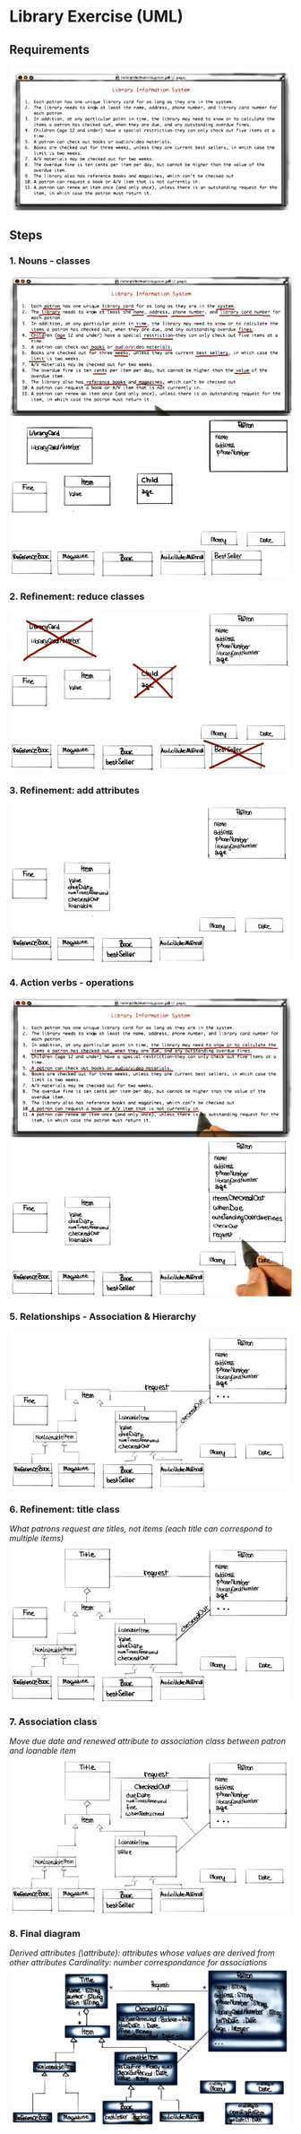 # Library Exercise (UML)

## Requirements
![Requirements](imgs/00_Requirements.png)

## Steps

### 1. Nouns - classes
![01_Requirements_nouns](imgs/01_Requirements_nouns.png)
![01_Nouns_classes](imgs/01_Nouns_classes.png)

### 2. Refinement: reduce classes
![02_Reduce_classes](imgs/02_Reduce_classes.png)

### 3. Refinement: add attributes
![03_Add_attributes](imgs/03_Add_attributes.png)

### 4. Action verbs - operations
![04_Requirements_action_verbs](imgs/04_Requirements_action_verbs.png)
![04_Add_operations](imgs/04_Add_operations.png)

### 5. Relationships - Association & Hierarchy
![05_Association_hierarchy](imgs/05_Association_hierarchy.png)

### 6. Refinement: title class
*What patrons request are titles, not items (each title can correspond to multiple items)*
![06_Title_class](imgs/06_Title_class.png)

### 7. Association class
*Move due date and renewed attribute to association class between patron and loanable item*
![07_Association_class](imgs/07_Association_class.png)

### 8. Final diagram
*Derived attributes (\attribute): attributes whose values are derived from other attributes*
*Cardinality: number correspondance for associations*
![08_Final_diagram](imgs/08_Final_diagram.png)







